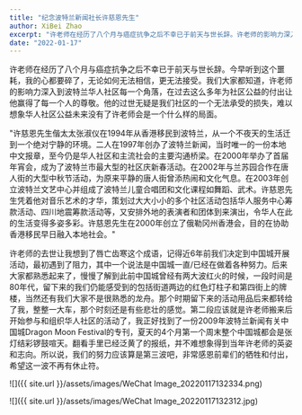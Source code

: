 ```yaml
---
title: "纪念波特兰新闻社长许慈恩先生"
author: XiBei Zhao
excerpt: "许老师在经历了八个月与癌症抗争之后不幸已于前天与世长辞。许老师的影响力深入到波特兰华人社区每一个角落，在过去这么多年为社区公益的付出让他赢得了每一个人的尊敬。他的过世无疑是我们社区的一个无法承受的损失。"
date: "2022-01-17"
---
```


许老师在经历了八个月与癌症抗争之后不幸已于前天与世长辞。今早听到这个噩耗，我的心都要碎了，无论如何无法相信，更无法接受。我们大家都知道，许老师的影响力深入到波特兰华人社区每一个角落，在过去这么多年为社区公益的付出让他赢得了每一个人的尊敬。他的过世无疑是我们社区的一个无法承受的损失，难以想象华人社区公益未来没有了许老师会是一个什么样的局面。

"许慈恩先生偕太太张淑仪在1994年从香港移民到波特兰，从一个不夜天的生活迁到一个绝对宁静的环境。二人在1997年创办了波特兰新闻，当时唯一的一份本地中文报章，至今仍是华人社区和主流社会的主要沟通桥梁。在2000年举办了首届年宵会，成为了波特兰市最大型的社区庆新春活动。在2002年与兰苏园合作在唐人街的大型中秋节活动，为原来平静的唐人街曾添热闹和文化气息。在2003年创立波特兰文艺中心并组成了波特兰儿童合唱团和文化课程如舞蹈、武术。许慈恩先生凭着他对音乐艺术的才华，策划过大大小小的多个社区活动包括华人服务中心筹款活动、四川地震筹款活动等，又安排外地的表演者和团体到来演出，令华人在此的生活变得多姿多彩。许慈恩先生在2000年创立了俄勒冈州香港会，目的在协助香港移民早日融入本地社会。"

许老师的去世让我想到了唇亡齿寒这个成语，记得近6年前我们决定到中国城开展活动，最初遇到了阻力，其中一个说法是中国城一直/已经在做着各种努力。后来大家都熟悉起来了，慢慢了解到此前中国城曾经有两大波红火的时候，一段时间是80年代，留下来的我们仍能感受到的包括街道两边的红色灯柱子和第四街上的牌楼，当然还有我们大家不是很熟悉的龙舟。那个时期留下来的活动用品后来都转给了我，整整一大车，那个时刻还是有些悲壮的感觉。第二段应该就是许老师搬来后开始参与和组织华人社区的活动了，我正好找到了一份2009年波特兰新闻有关中国城Dragon Moon Festival的专刊，夏天的4个月第一个周末整个中国城都会是张灯结彩锣鼓喧天。翻看手里已经泛黄了的报纸，并不难想象得到当年许老师的英姿和志向。所以说，我们的努力应该算是第三波吧，非常感恩前辈们的牺牲和付出，希望这一波不再有休止符。

![]({{ site.url }}/assets/images/WeChat Image_20220117132334.png)

![]({{ site.url }}/assets/images/WeChat Image_20220117132312.jpg)
